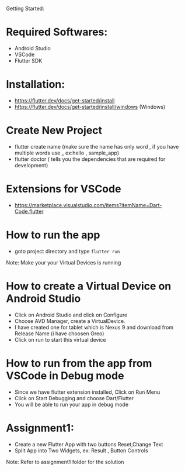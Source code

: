 Getting Started:

# Required Softwares:
 * Android Studio
 * VSCode 
 * Flutter SDK


# Installation:
* https://flutter.dev/docs/get-started/install
* https://flutter.dev/docs/get-started/install/windows (Windows)

# Create New Project

* flutter create name (make sure the name has only word , if you have multiple words use _ ex:hello , sample_app)
* flutter doctor ( tells you the dependencies that are required for development)

# Extensions for VSCode

* https://marketplace.visualstudio.com/items?itemName=Dart-Code.flutter

# How to run the app

* goto project directory and type ```flutter run```

Note: Make your your Virtual Devices is running 

# How to create a Virtual Device on Android Studio

* Click on Android Studio and click on Configure
* Choose AVD Manager, create a VirtualDevice.
* I have created one for tablet which is Nexus 9 and download from Release Name (i have choosen Oreo)
* Click on run to start this virtual device


# How to run from the app from VSCode in Debug mode

* Since we have flutter extension installed, Click on Run Menu
* Click on Start Debugging and choose Dart/Flutter
* You will be able to run your app in debug mode


# Assignment1:

* Create a new Flutter App with two buttons Reset,Change Text
* Split App into Two Widgets, ex: Result , Button Controls 

Note: Refer to assignment1 folder for the solution 